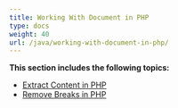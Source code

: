 ```yaml
---
title: Working With Document in PHP
type: docs
weight: 40
url: /java/working-with-document-in-php/
---
```


**This section includes the following topics:**

- [Extract Content in PHP](/words/java/extract-content-in-php-html/)
- [Remove Breaks in PHP](/words/java/remove-breaks-in-php-html/)
